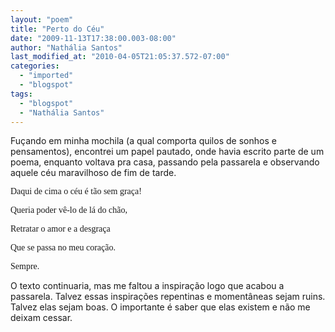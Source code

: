 ```yaml
---
layout: "poem"
title: "Perto do Céu"
date: "2009-11-13T17:38:00.003-08:00"
author: "Nathália Santos"
last_modified_at: "2010-04-05T21:05:37.572-07:00"
categories:
  - "imported"
  - "blogspot"
tags:
  - "blogspot"
  - "Nathália Santos"
---
```


Fuçando em minha mochila (a qual comporta quilos de sonhos e pensamentos), encontrei um papel pautado, onde havia escrito parte de um poema, enquanto voltava pra casa, passando pela passarela e observando aquele céu maravilhoso de fim de tarde.

<span style="font-family: verdana;">Daqui de cima o céu é tão sem graça!

</span><span style="font-family: verdana;">Queria poder vê-lo de lá do chão,

</span><span style="font-family: verdana;">Retratar o amor e a desgraça

</span><span style="font-family: verdana;">Que se passa no meu coração.

</span><span style="font-family: verdana;">Sempre.

O texto continuaria, mas me faltou a inspiração logo que acabou a passarela. Talvez essas inspirações repentinas e momentâneas sejam ruins. Talvez elas sejam boas. O importante é saber que elas existem e não me deixam cessar.</span>